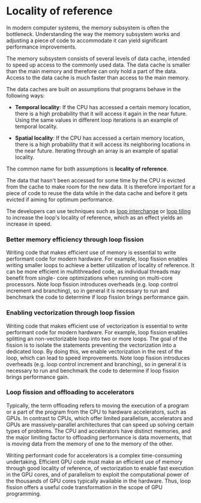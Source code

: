 # Locality of reference

In modern computer systems, the memory subsystem is often the bottleneck.
Understanding the way the memory subsystem works and adjusting a piece of code
to accommodate it can yield significant performance improvements.

The memory subsystem consists of several levels of data cache, intended to speed
up access to the commonly used data. The data cache is smaller than the main
memory and therefore can only hold a part of the data. Access to the data cache
is much faster than access to the main memory.

The data caches are built on assumptions that programs behave in the following
ways:

* **Temporal locality**: If the CPU has accessed a certain memory location, there
is a high probability that it will access it again in the near future. Using the
same values in different  loop iterations is an example of temporal locality.

* **Spatial locality**: If the CPU has accessed a certain memory location, there
is a high probability that it will access its neighboring locations in the near
future. Iterating through an array is an example of spatial locality.

The common name for both assumptions is **locality of reference**.

The data that hasn't been accessed for some time by the CPU is evicted from the
cache to make room for the new data. It is therefore important for a piece of
code to reuse the data while in the data cache and before it gets evicted if
aiming for optimum performance.

The developers can use techniques such as
[loop interchange](/Glossary/Loop-interchange.md) or
[loop tiling](/Glossary/Loop-tiling.md) to increase the loop's locality of
reference, which as an effect yields an increase in speed.

### Better memory efficiency through loop fission

Writing code that makes efficient use of memory is essential to write performant
code for modern hardware. For example, loop fission enables writing smaller
loops to achieve a better utilization of locality of reference. It can be more
efficient in multithreaded code, as individual threads may benefit from single-
core optimizations when running on multi-core processors. Note loop fission
introduces overheads (e.g. loop control increment and branching), so in general
it is necessary to run and benchmark the code to determine if loop fission
brings performance gain.

### Enabling vectorization through loop fission

Writing code that makes efficient use of vectorization is essential to write
performant code for modern hardware. For example, loop fission enables splitting
an non-vectorizable loop into two or more loops. The goal of the fission is to
isolate the statements preventing the vectorization into a dedicated loop. By
doing this, we enable vectorization in the rest of the loop, which can lead to
speed improvements. Note loop fission introduces overheads (e.g. loop control
increment and branching), so in general it is necessary to run and benchmark the
code to determine if loop fission brings performance gain.

### Loop fission and offloading to accelerators

Typically, the term offloading refers to moving the execution of a program or a
part of the program from the CPU to hardware accelerators, such as GPUs. In
contrast to CPUs, which offer limited parallelism, accelerators and GPUs are
massively-parallel architectures that can speed up solving certain types of
problems. The CPU and accelerators have distinct memories, and the major
limiting factor to offloading performance is data movements, that is moving data
from the memory of one to the memory of the other.

Writing performant code for accelerators is a complex time-consuming
undertaking. Efficient GPU code must make an efficient use of memory through
good locality of reference, of vectorization to enable fast execution in the GPU
cores, and of parallelism to exploit the computational power of the thousands of
GPU cores typically available in the hardware. Thus, loop fission offers a
useful code transformation in the scope of GPU programming.
